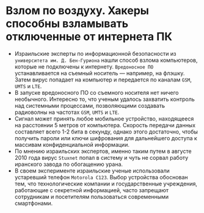 ﻿# Взлом по воздуху. Хакеры способны взламывать отключенные от интернета ПК
+ Израильские эксперты по информационной безопасности из `университета им. Д. Бен-Гуриона` нашли способ взлома компьютеров, которые не подключены к интернету. `Вредоносное ПО` устанавливается на съемный носитель — например, на флэшку. Затем вирус попадает на компьютер и передается по каналам `GSM`, `UMTS` и `LTE`. 
+ В запуске вредоносного ПО со съемного носителя нет ничего необычного. Интересно то, что ученым удалось захватить контроль над системными процессами, позволяющими создавать радиоволны на частотах `GSM`, `UMTS` и `LTE`. 
+ Сигнал может принять любое мобильное устройство, находящееся на расстоянии 5 метров от компьютера. Скорость передачи данных составляет всего 1-2 бита в секунду, однако этого достаточно, чтобы получить пароли или ключи шифрования для дальнейшего доступа к массивам конфиденциальной информации.
+ По мнению израильских экспертов, именно таким путем в августе 2010 года вирус `Stuxnet` попал в систему и чуть не сорвал работу иранского завода по обогащению урана. 
+ В своем эксперименте израильские ученые использовали устаревший телефон `Motorola C123`. Выбор устройства обоснован тем, что технологические компании и государственные учреждения, работающие с секретной информацией, часто запрещают сотрудникам и посетителям пользоваться современными смартфонами.

